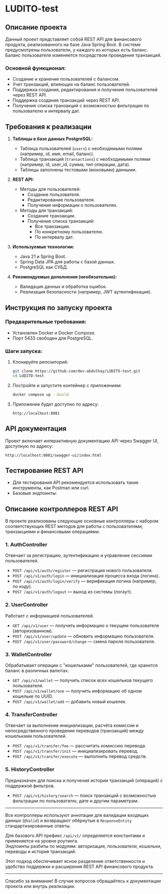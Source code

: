 # LUDITO-test

## Описание проекта

Данный проект представляет собой REST API для финансового продукта, реализованного на базе Java Spring Boot. В системе
предусмотрены пользователи, у каждого из которых есть баланс. Баланс пользователя изменяется посредством проведения
транзакций.

### Основной функционал:

- Создание и хранение пользователей с балансом.
- Учет транзакций, влияющих на баланс пользователей.
- Поддержка создания, редактирования и получения пользователей через REST API.
- Поддержка создания транзакций через REST API.
- Получение списка транзакций с возможностью фильтрации по пользователю и интервалу дат.

## Требования к реализации

1. **Таблицы в базе данных PostgreSQL:**
    - Таблица пользователей (`users`) с необходимыми полями (например, id, имя, email, баланс).
    - Таблица транзакций (`transactions`) с необходимыми полями (например, id, user_id, сумма, тип операции, дата).
    - Таблицы заполнены тестовыми (моковыми) данными.

2. **REST API:**
    - Методы для пользователей:
        - Создание пользователя.
        - Редактирование пользователя.
        - Получение информации о пользователях.
    - Методы для транзакций:
        - Создание транзакции.
        - Получение списка транзакций:
            - Все транзакции.
            - По конкретному пользователю.
            - По интервалу дат.

3. **Используемые технологии:**
    - Java 21 и Spring Boot.
    - Spring Data JPA для работы с базой данных.
    - PostgreSQL как СУБД.

4. **Рекомендуемые дополнения (необязательно):**
    - Валидация данных и обработка ошибок.
    - Реализация безопасности (например, JWT аутентификация).

## Инструкция по запуску проекта

### Предварительные требования:

- Установлен Docker и Docker Compose.
- Порт 5433 свободен для PostgreSQL.

### Шаги запуска:

1. Клонируйте репозиторий:
   ```bash
   git clone https://github.com/dev-abdulhay/LUDITO-test.git
   cd LUDITO-test
   ```

2. Постройте и запустите контейнер с приложением:
   ```bash
   docker compose up --build
   ```

3. Приложение будет доступно по адресу:
   ```
   http://localhost:8081
   ```

## API документация

Проект включает интерактивную документацию API через Swagger UI, доступную по адресу:

   ```
   http://localhost:8081/swagger-ui/index.html
   ```

## Тестирование REST API

- Для тестирования API рекомендуется использовать такие инструменты, как Postman или curl.
- Базовые эндпоинты:

## Описание контроллеров REST API

В проекте реализованы следующие основные контроллеры с набором соответствующих REST методов для работы с пользователями, транзакциями и финансовыми операциями:

### 1. AuthController  
Отвечает за регистрацию, аутентификацию и управление сессиями пользователей.  
- `POST /api/v1/auth/register` — регистрация нового пользователя.  
- `POST /api/v1/auth/login` — инициализация процесса входа (логина).  
- `POST /api/v1/auth/login/verify` — верификация логина (например, по коду).  
- `POST /api/v1/auth/logout` — выход из системы (логаут).

### 2. UserController  
Работает с информацией пользователей.  
- `GET /api/v1/user` — получить информацию о текущем пользователе (авторизованном).  
- `POST /api/v1/user/update` — обновить информацию пользователя.  
- `POST /api/v1/user/password/change` — смена пароля пользователя.

### 3. WalletController  
Обрабатывает операции с "кошельками" пользователей, где хранится баланс в различных валютах.  
- `GET /api/v1/wallet` — получить список всех кошельков текущего пользователя.  
- `POST /api/v1/wallet/one` — получить информацию об одном кошельке по UUID.  
- `POST /api/v1/wallet/add` — добавить новый кошелек.

### 4. TransferController  
Отвечает за выполнение инициализации, расчёта комиссии и непосредственного проведения переводов (транзакций) между кошельками пользователей.  
- `POST /api/v1/transfer/fee` — рассчитать комиссию перевода.  
- `POST /api/v1/transfer/init` — инициализировать перевод.  
- `POST /api/v1/transfer/execute` — выполнить перевод средств.

### 5. HistoryController  
Предназначен для поиска и получения истории транзакций (операций) с поддержкой фильтров.  
- `POST /api/v1/history/search` — поиск транзакций с возможностью фильтрации по пользователю, дате и другим параметрам.

---

Все контроллеры используют аннотации для валидации входящих данных (`@Valid`) и возвращают обёрнутые в `ResponseEntity` стандартизированные ответы.

Для базового API префикс `/api/v1/` определяется константами и применяется на уровне роутинга.  
Эндпоинты разбиты по модулям: авторизация, пользователи, кошельки, переводы и история транзакций.

Этот подход обеспечивает ясное разделение ответственности и удобство поддержки и расширения REST API финансового продукта.

---

Спасибо за внимание! В случае вопросов обращайтесь к документации проекта или внутрь реализации.